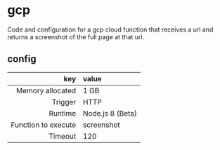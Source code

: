 # gcp

Code and configuration for a gcp cloud function that receives a url and returns a screenshot of the full page at that url.

## config

|                 key | value            |
| ------------------: | :--------------- |
|    Memory allocated | 1 GB             |
|             Trigger | HTTP             |
|             Runtime | Node.js 8 (Beta) |
| Function to execute | screenshot       |
|             Timeout | 120              |
